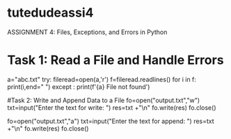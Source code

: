 # tutedudeassi4
ASSIGNMENT 4: Files, Exceptions, and Errors in Python
# Task 1: Read a File and Handle Errors 
a="abc.txt"
try:
    fileread=open(a,'r')
    f=fileread.readlines()
    for i in f:
        print(i,end=" ")
except :
    print(f'{a} File not found')


#Task 2: Write and Append Data to a File
fo=open("output.txt","w")
txt=input("Enter the text for write: ")
res=txt +"\n"
fo.write(res)
fo.close()

fo=open("output.txt","a")
txt=input("Enter the text for append: ")
res=txt +"\n"
fo.write(res)
fo.close()

